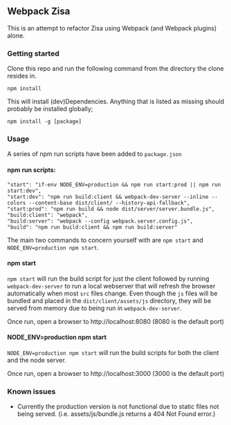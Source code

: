 ## Webpack Zisa

This is an attempt to refactor Zisa using Webpack (and Webpack plugins) alone.

### Getting started

Clone this repo and run the following command from the directory the clone resides in.

```
npm install
```

This will install (dev)Dependencies. Anything that is listed as missing should probably be installed globally;

```
npm install -g [package]
```

### Usage

A series of npm run scripts have been added to `package.json`

#### npm run scripts:
```
"start": "if-env NODE_ENV=production && npm run start:prod || npm run start:dev",
"start:dev": "npm run build:client && webpack-dev-server --inline --colors --content-base dist/client/ --history-api-fallback",
"start:prod": "npm run build && node dist/server/server.bundle.js",
"build:client": "webpack",
"build:server": "webpack --config webpack.server.config.js",
"build": "npm run build:client && npm run build:server"

```

The main two commands to concern yourself with are `npm start` and `NODE_ENV=production npm start`.

#### npm start
`npm start` will run the build script for just the client followed by running `webpack-dev-server` to run a local webserver that will refresh the browser automatically when most `src` files change. Even though the `js` files will be bundled and placed in the `dist/client/assets/js` directory, they will be served from memory due to being run in `webpack-dev-server`.

Once run, open a browser to http://localhost:8080 (8080 is the default port)

#### NODE_ENV=production npm start
`NODE_ENV=production npm start` will run the build scripts for both the client and the node server.

Once run, open a browser to http://localhost:3000 (3000 is the default port)

### Known issues
* Currently the production version is not functional due to static files not being served. (i.e. assets/js/bundle.js returns a 404 Not Found error.)
